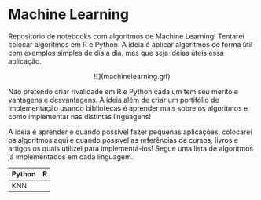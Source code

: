 # Machine Learning
Repositório de notebooks com algoritmos de Machine Learning! Tentarei colocar algoritmos em R e Python.
A ideia é aplicar algoritmos de forma útil com exemplos simples de dia a dia, mas que seja ideias úteis essa aplicação.
<p align="center">
![](machinelearning.gif)
</p>

Não pretendo criar rivalidade em R e Python cada um tem seu merito e vantagens e desvantagens. A ideia além de criar um portifólio de implementação usando bibliotecas é aprender mais sobre os algoritmos e como implementar nas distintas linguagens!


A ideia é aprender e quando possível fazer pequenas aplicações, colocarei os algoritmos aqui e quando possível as referências de cursos, livros e artigos os quais utilizei para implementá-los! Segue uma lista de algoritmos já implementados em cada linguagem.


**Python**   | **R**
---------| ------
KNN    | 

